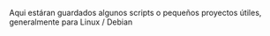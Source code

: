 Aqui estáran guardados algunos scripts o pequeños proyectos útiles, generalmente para Linux / Debian

